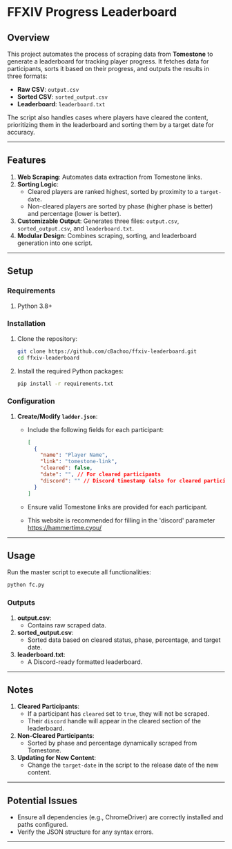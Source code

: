 # FFXIV Progress Leaderboard

## Overview

This project automates the process of scraping data from **Tomestone** to generate a leaderboard for tracking player progress. It fetches data for participants, sorts it based on their progress, and outputs the results in three formats:

- **Raw CSV**: `output.csv`
- **Sorted CSV**: `sorted_output.csv`
- **Leaderboard**: `leaderboard.txt`

The script also handles cases where players have cleared the content, prioritizing them in the leaderboard and sorting them by a target date for accuracy.

---

## Features

1. **Web Scraping**: Automates data extraction from Tomestone links.
2. **Sorting Logic**:
   - Cleared players are ranked highest, sorted by proximity to a `target-date`.
   - Non-cleared players are sorted by phase (higher phase is better) and percentage (lower is better).
3. **Customizable Output**: Generates three files: `output.csv`, `sorted_output.csv`, and `leaderboard.txt`.
4. **Modular Design**: Combines scraping, sorting, and leaderboard generation into one script.

---

## Setup

### Requirements

1. Python 3.8+

### Installation

1. Clone the repository:

   ```bash
   git clone https://github.com/cBachoo/ffxiv-leaderboard.git
   cd ffxiv-leaderboard
   ```

2. Install the required Python packages:

   ```bash
   pip install -r requirements.txt
   ```

### Configuration

1. **Create/Modify `ladder.json`**:

   - Include the following fields for each participant:

     ```json
     [
       {
         "name": "Player Name",
         "link": "tomestone-link",
         "cleared": false,
         "date": "", // For cleared participants
         "discord": "" // Discord timestamp (also for cleared participants)
       }
     ]
     ```

   - Ensure valid Tomestone links are provided for each participant.
   - This website is recommended for filling in the 'discord' parameter https://hammertime.cyou/

---

## Usage

Run the master script to execute all functionalities:

```bash
python fc.py
```

### Outputs

1. **output.csv**:
   - Contains raw scraped data.
2. **sorted_output.csv**:
   - Sorted data based on cleared status, phase, percentage, and target date.
3. **leaderboard.txt**:
   - A Discord-ready formatted leaderboard.

---

## Notes

1. **Cleared Participants**:
   - If a participant has `cleared` set to `true`, they will not be scraped.
   - Their `discord` handle will appear in the cleared section of the leaderboard.
2. **Non-Cleared Participants**:
   - Sorted by phase and percentage dynamically scraped from Tomestone.
3. **Updating for New Content**:
   - Change the `target-date` in the script to the release date of the new content.

---

## Potential Issues

- Ensure all dependencies (e.g., ChromeDriver) are correctly installed and paths configured.
- Verify the JSON structure for any syntax errors.

---


